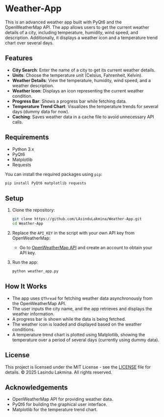# Weather-App

This is an advanced weather app built with PyQt6 and the OpenWeatherMap API. The app allows users to get the current weather details of a city, including temperature, humidity, wind speed, and description. Additionally, it displays a weather icon and a temperature trend chart over several days.

## Features

- **City Search**: Enter the name of a city to get its current weather details.
- **Units**: Choose the temperature unit (Celsius, Fahrenheit, Kelvin).
- **Weather Details**: View the temperature, humidity, wind speed, and a weather description.
- **Weather Icon**: Displays an icon representing the current weather condition.
- **Progress Bar**: Shows a progress bar while fetching data.
- **Temperature Trend Chart**: Visualizes the temperature trends for several days (dummy data for now).
- **Caching**: Saves weather data in a cache file to avoid unnecessary API calls.

## Requirements

- Python 3.x
- PyQt6
- Matplotlib
- Requests

You can install the required packages using `pip`:

```bash
pip install PyQt6 matplotlib requests
```

## Setup

1. Clone the repository:
   
   ```bash
   git clone https://github.com/LAsinduLakmina/Weather-App.git
   cd Weather-App
   ```

2. Replace the `API_KEY` in the script with your own API key from OpenWeatherMap:
   
   - Go to [OpenWeatherMap API](https://openweathermap.org/api) and create an account to obtain your API key.

3. Run the app:

   ```bash
   python weather_app.py
   ```

## How It Works

- The app uses `QThread` for fetching weather data asynchronously from the OpenWeatherMap API.
- The user inputs the city name, and the app retrieves and displays the weather information.
- A progress bar is shown while the data is being fetched.
- The weather icon is loaded and displayed based on the weather conditions.
- A temperature trend chart is plotted using Matplotlib, showing the temperature over a period of several days (currently using dummy data).

## License

This project is licensed under the MIT License - see the [LICENSE](LICENSE) file for details.
© 2025 Lasindu Lakmina. All rights reserved.

## Acknowledgements

- OpenWeatherMap API for providing weather data.
- PyQt6 for building the graphical user interface.
- Matplotlib for the temperature trend chart.
